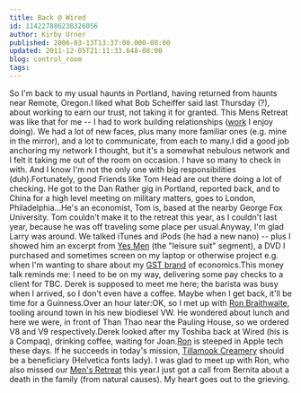 ```yaml
---
title: Back @ Wired
id: 114227886238326056
author: Kirby Urner
published: 2006-03-13T13:37:00.000-08:00
updated: 2011-12-05T21:11:33.648-08:00
blog: control_room
tags: 
---
```


So I'm back to my usual haunts in Portland, having returned from haunts near Remote, Oregon.I liked what Bob Scheiffer said last Thursday (?), about working to earn our trust, not taking it for granted. This Mens Retreat was like that for me -- I had to work building relationships ([work](http://groups.google.com/group/soc.religion.quaker/msg/5de3d876d06d6222?dmode=source&hl=en) I enjoy doing). We had a lot of new faces, plus many more familiar ones (e.g. mine in the mirror), and a lot to communicate, from each to many.I did a good job anchoring my network I thought, but it's a somewhat nebulous network and I felt it taking me out of the room on occasion. I have so many to check in with. And I know I'm not the only one with big responsibilities (duh).Fortunately, good Friends like Tom Head are out there doing a lot of checking. He got to the Dan Rather gig in Portland, reported back, and to China for a high level meeting on military matters, goes to London, Philadelphia...He's an economist, Tom is, based at the nearby George Fox University. Tom couldn't make it to the retreat this year, as I couldn't last year, because he was off traveling some place per usual.Anyway, I'm glad Larry was around.  We talked iTunes and iPods (he had a new nano) -- plus I showed him an excerpt from [Yes Men](http://worldgame.blogspot.com/2004/11/yes-men-movie-review.html) (the "leisure suit" segment), a DVD I purchased and sometimes screen on my laptop or otherwise project e.g. when I'm wanting to share about my [GST brand](http://www.grunch.net/synergetics/gst2.html) of economics.This money talk reminds me: I need to be on my way, delivering some pay checks to a client for TBC. Derek is supposed to meet me here; the barista was busy when I arrived, so I don't even have a coffee. Maybe when I get back, it'll be time for a Guinness.Over an hour later:OK, so I met up with [Ron Braithwaite](http://worldgame.blogspot.com/2005/07/wanderers-meeting-200575.html), tooling around town in his new biodiesel VW. He wondered about lunch and here we were, in front of Than Thao near the Pauling House, so we ordered V8 and V9 respectively.Derek looked after my Toshiba back at Wired (his is a Compaq), drinking coffee, waiting for Joan.[Ron](http://mybizmo.blogspot.com/2005/09/summer-memories-picture-series.html) is steeped in Apple tech these days.  If he succeeds in today's mission, [Tillamook Creamery](http://mybizmo.blogspot.com/2005/09/tillamook.html) should be a beneficiary (Helvetica fonts lady).  I was glad to meet up with Ron, who also missed our [Men's Retreat](http://mybizmo.blogspot.com/2006/03/mens-retreat.html) this year.I just got a call from Bernita about a death in the family (from natural causes).  My heart goes out to the grieving.